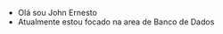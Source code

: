 - Olá sou John Ernesto
- Atualmente estou focado na area de Banco de Dados
<!---
ernestojohn/ernestojohn is a ✨ special ✨ repository because its `README.md` (this file) appears on your GitHub profile.
You can click the Preview link to take a look at your changes.
--->
